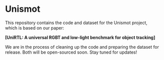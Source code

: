 # Unismot
This repository contains the code and dataset for the Unismot project, which is based on our paper:

**[UniRTL: A universal RGBT and low-light benchmark for object tracking]**

We are in the process of cleaning up the code and preparing the dataset for release. Both will be open-sourced soon. Stay tuned for updates!
